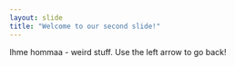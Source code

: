 ```yaml
---
layout: slide
title: "Welcome to our second slide!"
---
```

Ihme hommaa - weird stuff.
Use the left arrow to go back!